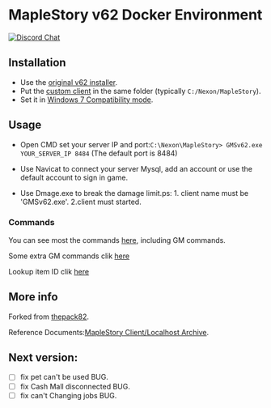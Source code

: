 # MapleStory v62 Docker Environment

[![Discord Chat](https://img.shields.io/discord/708873302621290556.svg)](https://discord.gg/)

## Installation

- Use the [original v62 installer](https://kimbershy.stackstorage.com/s/alVFBzaqYoetcxH).
- Put the [custom client](https://kimbershy.stackstorage.com/s/ejcsnLL9y2JcaViG) in the same folder (typically `C:/Nexon/MapleStory`).
- Set it in [Windows 7 Compatibility mode](https://www.computerhope.com/issues/ch001894.htm). 

## Usage

- Open CMD set your server IP and port:`C:\Nexon\MapleStory> GMSv62.exe YOUR_SERVER_IP 8484` (The default port is 8484)

- Use Navicat to connect your server Mysql, add an account or use the default account to sign in game.

- Use Dmage.exe to break the damage limit.ps: 1. client name must be 'GMSv62.exe'. 2.client must started.

### Commands

You can see most the commands [here](odinms/thepack_82/Commands.txt), including GM commands.

Some extra GM commands clik [here](http://aicltw.blogspot.com/2016/05/gm.html)

Lookup item ID clik [here](https://finder.fengyewuyu.com/)

## More info

Forked from [thepack82](https://github.com/thepack82/thepack_82_docker).

Reference Documents:[MapleStory Client/Localhost Archive](https://forum.ragezone.com/f425/maplestory-client-localhost-archive-1101897/).

## Next version:
- [ ] fix pet can't be used BUG.
- [ ] fix Cash Mall disconnected BUG.
- [ ] fix can't Changing jobs BUG. 
